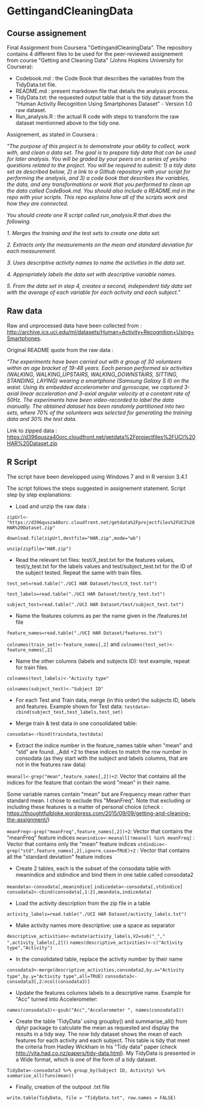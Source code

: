 # GettingandCleaningData

## Course assignement
Final Assignment from Coursera "GettingandCleaningData".
The repository contains 4 different files to be used for the peer-reviewed assignement from course "Getting and Cleaning Data" (Johns Hopkins University for Coursera):
* Codebook.md : the Code Book that describes the variables from the TidyData.txt file.
* README.md : present markdown file that details the analysis process.
* TidyData.txt: the requested output table that is the tidy dataset from the "Human Activity Recognition Using Smartphones Dataset" - Version 1.0 raw dataset.
* Run_analysis.R : the actual R code with steps to transform the raw dataset mentionned above to the tidy one.

Assignement, as stated in Coursera : 

*"The purpose of this project is to demonstrate your ability to collect, work with, and clean a data set. The goal is to prepare tidy data that can be used for later analysis. You will be graded by your peers on a series of yes/no questions related to the project. You will be required to submit: 1) a tidy data set as described below, 2) a link to a Github repository with your script for performing the analysis, and 3) a code book that describes the variables, the data, and any transformations or work that you performed to clean up the data called CodeBook.md. You should also include a README.md in the repo with your scripts. This repo explains how all of the scripts work and how they are connected.*

*You should create one R script called run_analysis.R that does the following.*

*1. Merges the training and the test sets to create one data set.*

*2. Extracts only the measurements on the mean and standard deviation for each measurement.*

*3. Uses descriptive activity names to name the activities in the data set.*

*4. Appropriately labels the data set with descriptive variable names.*

*5. From the data set in step 4, creates a second, independent tidy data set with the average of each variable for each activity and each subject."*

## Raw data ##

Raw and unprocessed data have been collected from : http://archive.ics.uci.edu/ml/datasets/Human+Activity+Recognition+Using+Smartphones.

Original README quote from the raw data : 

*"The experiments have been carried out with a group of 30 volunteers within an age bracket of 19-48 years. Each person performed six activities (WALKING, WALKING_UPSTAIRS, WALKING_DOWNSTAIRS, SITTING, STANDING, LAYING) wearing a smartphone (Samsung Galaxy S II) on the waist. Using its embedded accelerometer and gyroscope, we captured 3-axial linear acceleration and 3-axial angular velocity at a constant rate of 50Hz. The experiments have been video-recorded to label the data manually. The obtained dataset has been randomly partitioned into two sets, where 70% of the volunteers was selected for generating the training data and 30% the test data.*

Link to zipped data : https://d396qusza40orc.cloudfront.net/getdata%2Fprojectfiles%2FUCI%20HAR%20Dataset.zip

## R Script ##

The script have been developped using Windows 7 and in R version 3.4.1

The script follows the steps suggested in assignement statement.
Script step by step explanations:

* Load and unzip the raw data : 

`zipUrl<-"https://d396qusza40orc.cloudfront.net/getdata%2Fprojectfiles%2FUCI%20HAR%20Dataset.zip"`

`download.file(zipUrl,destfile="HAR.zip",mode="wb")`

`unzip(zipfile="HAR.zip")`

* Read the relevant txt files: test/X_test.txt for the features values, test/y_test.txt for the labels values and test/subject_test.txt for the ID of the subject tested. Repeat the same with train files.

`test_set=read.table("./UCI HAR Dataset/test/X_test.txt")`

 `test_labels=read.table("./UCI HAR Dataset/test/y_test.txt")`
    
 `subject_test=read.table("./UCI HAR Dataset/test/subject_test.txt")` 
 
 * Name the features columns as per the name given in the /features.txt file
 
 `feature_names=read.table("./UCI HAR Dataset/features.txt")`
 
 `colnames(train_set)<-feature_names[,2]` and `colnames(test_set)<-feature_names[,2]`
 
  * Name the other columns (labels and subjects ID): test example, repeat for train files.
  
  `colnames(test_labels)<-"Activity type"`
    
  `colnames(subject_test)<-"Subject ID"`
    
   * For each Test and Train data, merge (in this order) the subjects ID, labels and features. Example shown for Test data:
`testdata<-cbind(subject_test,test_labels,test_set)`

  * Merge train & test data in one consolidated table:

`consodata<-rbind(traindata,testdata)`

  * Extract the indice number in the feature_names table when "mean" and "std" are found. 
 _Add +2 to these indices to match the row number in consodata (as they start with the subject and labels columns, that are not in the features raw data)

`meanall<-grep("mean",feature_names[,2])+2`: Vector that contains all the indices for the feature that contain the word "mean" in their name.

Some variable names contain "mean" but are Frequency mean rather than standard mean. I chose to exclude this "MeanFreq". Note that excluding or including these features is a matter of personal choice (check : https://thoughtfulbloke.wordpress.com/2015/09/09/getting-and-cleaning-the-assignment/)

`meanFreq<-grep("meanFreq",feature_names[,2])+2`: Vector that contains the "meanFreq" feature indices
`meanindice<-meanall[!meanall %in% meanFreq]` : Vector that contains only the "mean" feature indices
`stdindice<-grep("std",feature_names[,2],ignore.case=TRUE)+2` : Vector that contains all the "standard deviation" feature indices

* Create 2 tables, each is the subset of the consodata table with meanindice and stdindice and bind them in one table called consodata2

`meandata<-consodata[,meanindice]`
`indicedata<-consodata[,stdindice]`
`consodata2<-cbind(consodata[,1:2],meandata,indicedata)`

* Load the activity description from the zip file in a table

`activity_labels=read.table("./UCI HAR Dataset/activity_labels.txt")`

 * Make activity names more descriptive: use a space as separator

`descriptive_activities<-mutate(activity_labels,V2=sub("_"," ",activity_labels[,2]))`
`names(descriptive_activities)<-c("Activity type","Activity")`

 * In the consolidated table, replace the activity number by their name

`consodata3<-merge(descriptive_activities,consodata2,by.x="Activity type",by.y="Activity type",all=TRUE)`
`consodata3<-consodata3[,2:ncol(consodata3)]`

* Update the features columns labels to a descriptive name. Example for "Acc" turned into Accelerometer:

`names(consodata3)<-gsub("Acc","Accelerometer ", names(consodata3))`

* Create the table 'TidyData' using groupby() and summarise_all() from dplyr package to calculate the mean as requested and display the results in a tidy way. The now tidy dataset shows the mean of each features for each activity and each subject.
This table is tidy that meet the criteria from Hadley Wickham in his "Tidy data" paper (check http://vita.had.co.nz/papers/tidy-data.html). My TidyData is presented in a Wide format, which is one of the form of a tidy dataset.

`TidyData<-consodata3 %>% group_by(Subject ID, Activity) %>% summarise_all(funs(mean))`

 * Finally, creation of the outpout .txt file
 
 `write.table(TidyData, file = "TidyData.txt", row.names = FALSE)`
